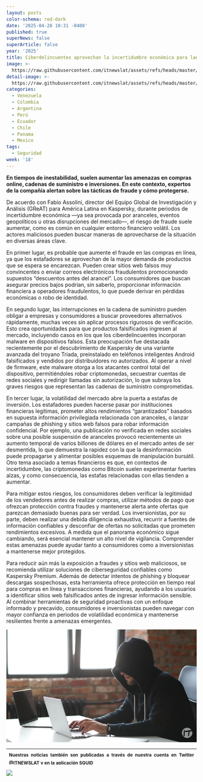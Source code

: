 ```yaml
---
layout: posts
color-schema: red-dark
date: '2025-04-28 10:31 -0400'
published: true
superNews: false
superArticle: false
year: '2025'
title: Ciberdelincuentes aprovechan la incertidumbre económica para lanzar estafas
image: >-
  https://raw.githubusercontent.com/itnewslat/assets/refs/heads/master/img/540x320/delincuente-con-laptop-p.jpg
detail-image: >-
  https://raw.githubusercontent.com/itnewslat/assets/refs/heads/master/img/1024x680/delincuente-con-laptop-g.jpg
categories:
  - Venezuela
  - Colombia
  - Argentina
  - Perú
  - Ecuador
  - Chile
  - Panama
  - Mexico
tags:
  - Seguridad
week: '18'
---
```

**En tiempos de inestabilidad, suelen aumentar las amenazas en compras online, cadenas de suministro e inversiones. En este contexto, expertos de la compañía alertan sobre las tácticas de fraude y cómo protegerse.**

De acuerdo con Fabio Assolini, director del Equipo Global de Investigación y Análisis (GReAT) para América Latina en Kaspersky, durante periodos de incertidumbre económica —ya sea provocada por aranceles, eventos geopolíticos u otras disrupciones del mercado—, el riesgo de fraude suele aumentar, como es común en cualquier entorno financiero volátil. Los actores maliciosos pueden buscar maneras de aprovecharse de la situación en diversas áreas clave.

En primer lugar, es probable que aumente el fraude en las compras en línea, ya que los estafadores se aprovechan de la mayor demanda de productos que se espera se encarezcan. Pueden crear sitios web falsos muy convincentes o enviar correos electrónicos fraudulentos promocionando supuestos “descuentos antes del arancel”. Los consumidores que buscan asegurar precios bajos podrían, sin saberlo, proporcionar información financiera a operadores fraudulentos, lo que puede derivar en pérdidas económicas o robo de identidad.

En segundo lugar, las interrupciones en la cadena de suministro pueden obligar a empresas y consumidores a buscar proveedores alternativos rápidamente, muchas veces sin aplicar procesos rigurosos de verificación. Esto crea oportunidades para que productos falsificados ingresen al mercado, incluyendo casos en los que los ciberdelincuentes incorporan malware en dispositivos falsos. Esta preocupación fue destacada recientemente por el descubrimiento de Kaspersky de una variante avanzada del troyano Triada, preinstalado en teléfonos inteligentes Android falsificados y vendidos por distribuidores no autorizados. Al operar a nivel de firmware, este malware otorga a los atacantes control total del dispositivo, permitiéndoles robar criptomonedas, secuestrar cuentas de redes sociales y redirigir llamadas sin autorización, lo que subraya los graves riesgos que representan las cadenas de suministro comprometidas.

En tercer lugar, la volatilidad del mercado abre la puerta a estafas de inversión. Los estafadores pueden hacerse pasar por instituciones financieras legítimas, prometer altos rendimientos “garantizados” basados en supuesta información privilegiada relacionada con aranceles, o lanzar campañas de phishing y sitios web falsos para robar información confidencial. Por ejemplo, una publicación no verificada en redes sociales sobre una posible suspensión de aranceles provocó recientemente un aumento temporal de varios billones de dólares en el mercado antes de ser desmentida, lo que demuestra la rapidez con la que la desinformación puede propagarse y alimentar posibles esquemas de manipulación bursátil. Otro tema asociado a temas financieros es que, en contextos de incertidumbre, las criptomonedas como Bitcoin suelen experimentar fuertes alzas, y como consecuencia, las estafas relacionadas con ellas tienden a aumentar.

Para mitigar estos riesgos, los consumidores deben verificar la legitimidad de los vendedores antes de realizar compras, utilizar métodos de pago que ofrezcan protección contra fraudes y mantenerse alerta ante ofertas que parezcan demasiado buenas para ser verdad. Los inversionistas, por su parte, deben realizar una debida diligencia exhaustiva, recurrir a fuentes de información confiables y desconfiar de ofertas no solicitadas que prometen rendimientos excesivos. A medida que el panorama económico sigue cambiando, será esencial mantener un alto nivel de vigilancia. Comprender estas amenazas puede ayudar tanto a consumidores como a inversionistas a mantenerse mejor protegidos.

Para reducir aún más la exposición a fraudes y sitios web maliciosos, se recomienda utilizar soluciones de ciberseguridad confiables como Kaspersky Premium. Además de detectar intentos de phishing y bloquear descargas sospechosas, esta herramienta ofrece protección en tiempo real para compras en línea y transacciones financieras, ayudando a los usuarios a identificar sitios web falsificados antes de ingresar información sensible. Al combinar herramientas de seguridad proactivas con un enfoque informado y precavido, consumidores e inversionistas pueden navegar con mayor confianza en periodos de volatilidad económica y mantenerse resilientes frente a amenazas emergentes.

![](https://raw.githubusercontent.com/itnewslat/assets/refs/heads/master/img/540x320/delincuente-con-laptop-p.jpg)

<table style="height: 42px;" width="569">
<tbody>
<tr>
<td style="text-align: justify;"><sub><strong>Nuestras noticias también son publicadas a través de nuestra cuenta en Twitter <a href="https://twitter.com/itnewslat?lang=es">@ITNEWSLAT</a> y en la aplicación <a href="https://squidapp.co/en/">SQUID</a></strong></sub></td>
</tr>
</tbody>
</table>

<img src="https://tracker.metricool.com/c3po.jpg?hash=56f88a41e39ab42c063cc51676587a04"/>